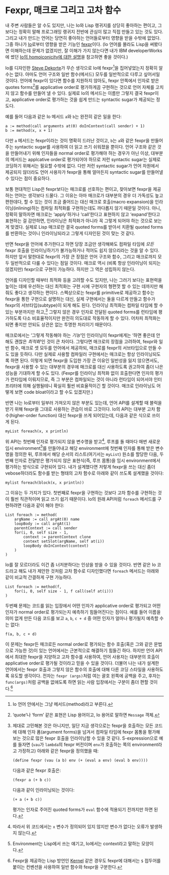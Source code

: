 Fexpr, 매크로 그리고 고차 함수
==============================

내 주변 사람들은 알 수도 있지만, 나는 Io와 Lisp 랭귀지를 상당히 좋아하는 편이고, 그보다는 정확히 말해 프로그래밍 랭귀지 전반에 관심이 많고 직접 만들고 있는 것도 있다. 그리고 내가 만드는 언어는 당연히 좋아하는 언어들로부터 영향을 받을 수밖에 없었다. 그중 하나가 [Io][]로부터 영향을 받은 기능인 [fexpr][]이다. (Io 언어를 몰라도 Lisp을 써봤다면 이해하는데 문제가 없겠지만, 잘 이해가 가지 않는다면 내가 IBM developerWorks에 썼던 [Io의 homoiconicity에 대한 설명][1]을 참고하면 좋을 것이다.)
 
Io를 디자인한 [Steve Dekorte][]가 무슨 생각으로 Io에 fexpr[^1]을 집어넣었는지 정확히 알 수는 없다. 아마도 언어 구조와 일반 함수(메서드) 모두를 일반적으로 다루고 싶어서일 것이다. 언어에 fexpr이 있다면 함수를 지원하지 않아도, fexpr 안쪽에서 인자로 받은 quotes forms[^2]를 applicative order로 평가하게끔 구현하는 것으로 언어 자체를 고치지 않고 함수를 만들어 낼 수 있다. 실제로 Io의 메서드는 이름만 그렇지 결국 fexpr이고, applicative order로 평가하는 것을 쉽게 만드는 syntactic sugar가 제공되는 정도다.
 
예를 들어 다음과 같은 Io 메서드 `a`와 `b`는 완전히 같은 일을 한다:
 
    a := method(call arguments at(0) doInContext(call sender) + 1)
    b := method(x, x + 1)
 
다만 `a` 메서드는 fexpr이라는 것이 명확히 드러난 것이고, `b`는 `a`와 같은 fexpr을 만들어주는 syntactic sugar를 사용하여 더 읽고 쓰기 쉬워졌을 뿐이다. 언어 구조와 같은 것을 만들어내기 위해 인자들을 normal order로 평가해야 하는 경우가 아닌 이상, 대부분의 메서드는 applcative order로 평가되어야 하므로 저런 syntactic sugar는 실제로 코딩하기 위해서는 필요할 수밖에 없다. 다만 저런 syntactic sugar가 언어 차원에서 제공되지 않더라도 언어 사용자가 fexpr을 통해 얼마든지 syntactic sugar를 만들어낼 수 있다는 점이 중요하다.
 
보통 현대적인 Lisp은 fexpr보다는 매크로를 선호하는 편이고, 찾아보면 fexpr을 제공하는 언어는 생각보다 드물다. 그 이유는 아마 매크로가 대부분의 경우 더 가독성도 높고 편한데다, 할 수 있는 것이 조금 줄어드는 대신 매크로 호출(macro expansion)을 인라이닝(inlining)하는 컴파일 최적화를 구현하는데도 까다롭지 않기 때문일 것이다. 아니, 정확히 말하자면 매크로는 ‘apply’하거나 ‘call’한다고 표현하지 않고 ‘expand’한다고 표현하는 걸 감안하면, 인라이닝은 최적화가 아니라 꼭 그렇게 되어야 하는 것으로 보는게 맞겠다. 실제로 Lisp 매크로란 결국 quoted forms를 받아서 치환될 quoted forms를 반환하는 것이니 인라이닝되라고 그렇게 디자인된 것이 맞는 것 같다.
 
반면 fexpr을 언어에 추가한다고 하면 당장 조금만 생각해봐도 컴파일 타임에 _모든_ fexpr 호출을 인라이닝하기가 불가능하거나 적어도 쉽지 않으리라는 것을 알 수 있다. 하지만 앞서 말한대로 fexpr의 가장 큰 장점은 언어 구조와 함수, 그리고 매크로까지 모두 일반적으로 다룰 수 있다는 점일 것이다. 매크로 역시 (비록 항상 인라이닝이 되지는 않겠지만) fexpr으로 구현이 가능하다. 하지만 그 역은 성립하지 않는다.
 
언어를 디자인할 때부터 최적화 등을 고려할 수도 있지만, 나는 그러기 보다는 표현력을 높이는 데에 우선하는 대신 최적화는 구현 시에 구현자의 형편껏 할 수 있는 데까지만 해줘도 좋다고 생각하는 편이다. 스펙상으로는 fexpr를 primitive로 제공하고 함수는 fexpr을 통한 구현으로 설명하는 대신, 실제 구현에서는 둘을 다르게 만들고 함수가 fexpr의 서브타입(subtype)이 되게 해도 된다. 인라이닝 최적화는 컴파일 타임에 할 수 있는 부분까지만 하고,[^3] 그렇지 않은 경우 인자로 전달된 quoted forms를 런타임에 평가하도록 다소 비효율적이지만 완전히 의도대로 작동하게 할 수 있다. 어차피 최적화는 되면 좋지만 안되도 상관은 없는 투명한 처리이기 때문이다.
 
매크로에서는 ‘그렇게 작동해야 하는 _기능_’인 인라이닝이 fexpr에게는 ‘하면 좋은데 안해도 괜찮은 _최적화_’인 것이 큰 차이다. 그렇다면 매크로의 장점을 고려하여, fexpr와 일반 함수, 매크로 셋 모두를 언어에서 제공하되, 매크로를 fexpr의 서브타입으로 만들 수도 있을 듯하다. 다만 실제로 사용할 컴파일러 구현에서는 매크로는 항상 인라이닝되도록 하면 된다. 이렇게 되면 fexpr을 도입한 가장 큰 이유인 일반성을 잃지 않으면서도, fexpr을 사용할 수 있는 대부분의 경우에 매크로를 대신 사용하도록 권고하여 좀더 나은 성능을 기대하게 할 수도 있다. (Fexpr를 인라이닝 최적화 없이 호출한다면 인자의 평가가 런타임에 이뤄지므로, 즉 그 부분은 컴파일되는 것이 아니라 런타임이 되어서야 인터프리터에 의해 실행될테니 확실히 훨씬 비효율적이긴 할 것이다. 매크로 인라이닝도 어떻게 보면 code bloat이라고 할 수도 있겠지만.)
 
반면 나는 Io로부터 일부러 가져오지 않은 부분도 있는데, 언어 API를 설계할 때 블럭을 받기 위해 fexpr을 그대로 사용하는 관습이 바로 그것이다. Io의 API는 대부분 고차 함수(higher-order function) 대신 fexpr을 쓰게 되어있는데, 다음과 같은 식으로 쓰이게 된다.
 
    myList foreach(x, x println)
 
위 API는 첫번째 인자로 평가되지 않을 변수명을 받고[^4], 루프를 돌 때마다 매번 새로운 임시 environment[^5]를 만들어내고 해당 environment에 첫번째 인자를 통해 받은 변수명을 정의한 뒤, 루프에서 해당 순서의 리스트(여기서는 `myList`) 원소를 할당한 다음, 두번째 인자로 전달받은 평가되지 않은 표현식(즉, 루프 몸통)을 임시 environment에서 평가하는 방식으로 구현되어 있다. 내가 설계했다면 저렇게 fexpr을 쓰는 대신 좀더 vebose하더라도 함수를 받는 형태의 고차 함수로 아래와 같이 쓰도록 설계했을 것이다:
 
    mylist foreach(block(x, x println))
 
그 이유는 두 가지가 있다. 첫번째로 fexpr을 구현하는 것보다 고차 함수를 구현하는 것이 훨씬 직관적이며 읽고 쓰기 쉽기 때문이다. Io의 원래 API처럼 `foreach` 메서드를 구현하려면 다음과 같이 해야 한다:
 
    List foreach := method(
        argName := call argAt(0) name
        loopBody := call argAt(1)
        parentContext := call sender
        for(i, 0, self size - 1,
            context := parentContext clone
            context setSlot(argName, self at(i))
            loopBody doInContext(context)
        )
    )
 
Io를 잘 모르더라도 이건 좀 너저분하다는 인상을 받을 수 있을 것이다. 반면 같은 Io 코드라고 해도 내가 제안한 것처럼 고차 함수로 디자인했다면 `foreach` 메서드는 아래와 같이 비교적 간결하게 구현 가능하다.
 
    List foreach := method(f,
        for(i, 0, self size - 1, f call(self at(i)))
    )
 
두번째 문제는 코드를 읽는 입장에서 어떤 인자가 applicative order로 평가되고 어떤 인자가 normal order로 평가되는지 예측하기 힘들어진다는 점이다. 예를 들어 이름을 의미 없게 만든 다음 코드를 보고 `a`, `b`, `c + d` 중 어떤 인자가 얼마나 평가될지 예측할 수는 없다:
 
    f(a, b, c + d)
 
이 문제는 fexpr든 매크로든 normal order로 평가되는 함수 호출(혹은 그와 같은 문법으로 가능한 것)이 있는 언어에서는 근본적으로 해결하기 힘들긴 하다. 하지만 언어 API에서 최대한 fexpr을 지양하고 고차 함수를 사용하여, 언어 사용자는 대부분의 호출이 applicative order로 평가될 것이라고 믿을 수 있을 것이다. 더불어 나는 내가 설계한 언어에서는 fexpr 호출과 그렇지 않은 함수의 호출에 대해 다른 코딩 스타일을 사용하도록 유도할 생각이다. 전자는 `fexpr (args)`처럼 여는 괄호 왼쪽에 공백을 주고, 후자는 `func(args)`처럼 공백을 없애도록 하면 읽는 사람 입장에서는 구분이 좀더 편할 것이다.[^6]
 
[^1]: Io 언어 안에서는 그냥 메서드(method)라고 부른다.
 
[^2]: ‘quote’나 ‘form’ 같은 표현은 Lisp 용어이고, Io 용어로  말하면 `Message` 객체.
 
[^3]: 제대로 고민해본 것은 아니지만, 일단 지금 생각으로는 fexpr을 호출하는 모든 코드에 대해 인자 폼(argument forms)을 넘겨서 컴파일 타임에 fexpr 몸통을 평가해보는 것으로 많은 fexpr 호출을 인라이닝할 수 있을 것 같다. S-expression으로 예를 들자면 (`vau`가 `lambda`의 fexpr 버전이며 `env`가 호출하는 쪽의 environment라고 가정하고) 아래와 같은 fexpr을 정의했을 때:
 
        (define fexpr (vau (a b) env (+ (eval a env) (eval b env))))
 
    다음과 같은 fexpr 호출은:
 
        (fexpr a (+ b c))
 
    다음과 같이 인라이닝되는 것이다:
 
        (+ a (+ b c))
 
    평가는 인자로 주어진 quoted forms가 `eval` 함수에 적용되기 전까지만 하면 된다.
 
[^4]: 따라서 위 코드에서는 `x` 변수가 정의되어 있지 않지만 변수가 없다는 오류가 발생하지 않는다.
 
[^5]: Environment는 Lisp에서 쓰는 얘기고, Io에서는 context라고 말하는 모양이다.
 
[^6]: Fexpr을 제공하는 Lisp 방언인 [Kernel][] 같은 경우도 fexpr에 대해서는 `$` 접두어를 붙이는 컨벤션을 사용하여 일반 함수와 fexpr을 구분한다.
 
[io]: http://www.iolanguage.com/
[fexpr]: http://blog.dahlia.kr/post/1295597685
[steve dekorte]: http://dekorte.com/
[kernel]: http://en.wikipedia.org/wiki/Kernel_(programming_language)
[1]: https://www.ibm.com/developerworks/mydeveloperworks/blogs/9e635b49-09e9-4c23-8999-a4d461aeace2/entry/220
 
